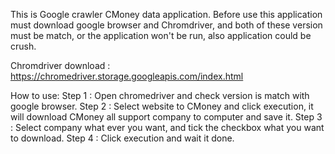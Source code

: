 This is Google crawler CMoney data application.
Before use this application must download google browser and Chromdriver, and both of these version must be match, or the application won't be run, also application could be crush.

Chromdriver download : https://chromedriver.storage.googleapis.com/index.html

How to use:
Step 1 : Open chromedriver and check version is match with google browser.
Step 2 : Select website to CMoney and click execution, it will download CMoney all support company to computer and save it.
Step 3 : Select company what ever you want, and tick the checkbox what you want to download.
Step 4 : Click execution and wait it done.